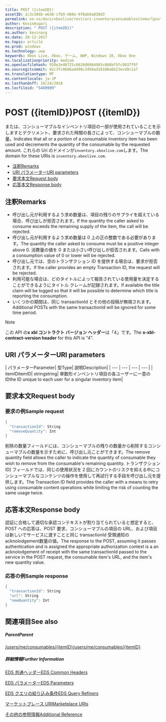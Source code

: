 ```yaml
---
title: POST ({itemID})
assetID: 2c3c166b-e638-cfb9-d68e-9f8ab9a838d3
permalink: en-us/docs/xboxlive/rest/uri-inventoryconsumablesitemurlpost.html
author: KevinAsgari
description: " POST ({itemID})"
ms.author: kevinasg
ms.date: 20-12-2017
ms.topic: article
ms.prod: windows
ms.technology: uwp
keywords: Xbox Live, Xbox, ゲーム, UWP, Windows 10, Xbox One
ms.localizationpriority: medium
ms.openlocfilehash: 910e2e46725c8628d6984983c808bf5fc9937f9f
ms.sourcegitcommit: 82c3fc0b06ad490c3456ad18180a6b23ecd9c1a7
ms.translationtype: MT
ms.contentlocale: ja-JP
ms.lasthandoff: 10/24/2018
ms.locfileid: "5480909"
---
```

# <a name="post-itemid"></a><span data-ttu-id="27722-104">POST ({itemID})</span><span class="sxs-lookup"><span data-stu-id="27722-104">POST ({itemID})</span></span>
<span data-ttu-id="27722-105">または、コンシューマブルなインベントリ項目の一部が使用されていることを示しますとデクリメント、要求された時間の長さによって、コンシューマブルの数量。</span><span class="sxs-lookup"><span data-stu-id="27722-105">Indicates that all or a portion of a consumable inventory item has been used and decrements the quantity of the consumable by the requested amount.</span></span>
<span data-ttu-id="27722-106">これらの Uri のドメインが`inventory.xboxlive.com`します。</span><span class="sxs-lookup"><span data-stu-id="27722-106">The domain for these URIs is `inventory.xboxlive.com`.</span></span>

  * [<span data-ttu-id="27722-107">注釈</span><span class="sxs-lookup"><span data-stu-id="27722-107">Remarks</span></span>](#ID4EX)
  * [<span data-ttu-id="27722-108">URI パラメーター</span><span class="sxs-lookup"><span data-stu-id="27722-108">URI parameters</span></span>](#ID4EQB)
  * [<span data-ttu-id="27722-109">要求本文</span><span class="sxs-lookup"><span data-stu-id="27722-109">Request body</span></span>](#ID4E2B)
  * [<span data-ttu-id="27722-110">応答本文</span><span class="sxs-lookup"><span data-stu-id="27722-110">Response body</span></span>](#ID4ENC)

<a id="ID4EX"></a>


## <a name="remarks"></a><span data-ttu-id="27722-111">注釈</span><span class="sxs-lookup"><span data-stu-id="27722-111">Remarks</span></span>

   * <span data-ttu-id="27722-112">呼び出し元が利用するよう求め数量は、項目の残りのサプライを超えている場合、呼び出しが拒否されます。</span><span class="sxs-lookup"><span data-stu-id="27722-112">If the quantity the caller asked to consume exceeds the remaining supply of the item, the call will be rejected.</span></span>
   * <span data-ttu-id="27722-113">呼び出し元が利用するよう求め数量は 0 上の正の整数である必要があります。</span><span class="sxs-lookup"><span data-stu-id="27722-113">The quantity the caller asked to consume must be a positive integer above 0.</span></span> <span data-ttu-id="27722-114">消費量の値を 0 または小さい呼び出しが拒否されます。</span><span class="sxs-lookup"><span data-stu-id="27722-114">Calls with a consumption value of 0 or lower will be rejected.</span></span>
   * <span data-ttu-id="27722-115">呼び出し元では、空のトランザクション ID を提供する場合は、要求が拒否されます。</span><span class="sxs-lookup"><span data-stu-id="27722-115">If the caller provides an empty Transaction ID, the request will be rejected.</span></span>
   * <span data-ttu-id="27722-116">利用可能な場合は、どのタイトルによって報告されている使用量を決定することができるようにタイトル クレームが記録されます。</span><span class="sxs-lookup"><span data-stu-id="27722-116">If available the title claim will be logged so that it will be possible to determine which title is reporting the consumption.</span></span>
   * <span data-ttu-id="27722-117">いくつかの期間は、同じ transactionId とその他の投稿が無視されます。</span><span class="sxs-lookup"><span data-stu-id="27722-117">Additional POSTs with the same transactionId will be ignored for some time period.</span></span>


> [!NOTE]
> <span data-ttu-id="27722-118">この API の<b>x xbl コントラクト バージョン ヘッダー</b>は「4」です。</span><span class="sxs-lookup"><span data-stu-id="27722-118">The <b>x-xbl-contract-version header</b> for this API is "4".</span></span>


<a id="ID4EQB"></a>


## <a name="uri-parameters"></a><span data-ttu-id="27722-119">URI パラメーター</span><span class="sxs-lookup"><span data-stu-id="27722-119">URI parameters</span></span>

| <span data-ttu-id="27722-120">パラメーター</span><span class="sxs-lookup"><span data-stu-id="27722-120">Parameter</span></span>| <span data-ttu-id="27722-121">型</span><span class="sxs-lookup"><span data-stu-id="27722-121">Type</span></span>| <span data-ttu-id="27722-122">説明</span><span class="sxs-lookup"><span data-stu-id="27722-122">Description</span></span>|
| --- | --- | --- | --- |
| <span data-ttu-id="27722-123">itemID</span><span class="sxs-lookup"><span data-stu-id="27722-123">itemID</span></span>| <span data-ttu-id="27722-124">string</span><span class="sxs-lookup"><span data-stu-id="27722-124">string</span></span>| <span data-ttu-id="27722-125">単数形インベントリ項目の各ユーザーに一意の ID</span><span class="sxs-lookup"><span data-stu-id="27722-125">the ID unique to each user for a singular inventory item</span></span>|

<a id="ID4E2B"></a>


## <a name="request-body"></a><span data-ttu-id="27722-126">要求本文</span><span class="sxs-lookup"><span data-stu-id="27722-126">Request body</span></span>

<a id="ID4EBC"></a>


### <a name="sample-request"></a><span data-ttu-id="27722-127">要求の例</span><span class="sxs-lookup"><span data-stu-id="27722-127">Sample request</span></span>


```cpp
{
  "transactionId": String
  "removeQuantity": Int
}

```


<span data-ttu-id="27722-128">削除の数量フィールドには、コンシューマブルの残りの数量から削除するコンシューマブルの数量を示すために、呼び出し元ことができます。</span><span class="sxs-lookup"><span data-stu-id="27722-128">The remove quantity field allows the caller to indicate the quantity of consumable they wish to remove from the consumable's remaining quantity.</span></span> <span data-ttu-id="27722-129">トランザクション ID] フィールドでは、同じの使用状況を 2 回にカウントのリスクを抑える中にコンシューマブルなコンテンツの操作を使用して再試行する手段を呼び出し元を提供します。</span><span class="sxs-lookup"><span data-stu-id="27722-129">The Transaction ID field provides the caller with a means to retry using consumable content operations while limiting the risk of counting the same usage twice.</span></span>

<a id="ID4ENC"></a>


## <a name="response-body"></a><span data-ttu-id="27722-130">応答本文</span><span class="sxs-lookup"><span data-stu-id="27722-130">Response body</span></span>

<span data-ttu-id="27722-131">認証に合格して適切な承認コンテキストが割り当てられていると想定すると、POST への応答は、POST 要求、コンシューマブルの項目の URL、および項目は新しいでサービスに渡すことと同じ transactionId 受領通知の acknolodgement数量の値。</span><span class="sxs-lookup"><span data-stu-id="27722-131">The response to the POST, assuming it passes authentication and is assigned the appropriate authorization context is a an acknolodgement of receipt with the same transactionId passed to the service in the POST request, the consumable item's URL, and the item's new quantity value.</span></span>

<a id="ID4EVC"></a>


### <a name="sample-response"></a><span data-ttu-id="27722-132">応答の例</span><span class="sxs-lookup"><span data-stu-id="27722-132">Sample response</span></span>


```cpp
{
  "transactionId": String
  "url": String
  "newQuantity": Int
}

```


<a id="ID4E6C"></a>


## <a name="see-also"></a><span data-ttu-id="27722-133">関連項目</span><span class="sxs-lookup"><span data-stu-id="27722-133">See also</span></span>

<a id="ID4EBD"></a>


##### <a name="parent"></a><span data-ttu-id="27722-134">Parent</span><span class="sxs-lookup"><span data-stu-id="27722-134">Parent</span></span>

[<span data-ttu-id="27722-135">/users/me/consumables/{itemID}</span><span class="sxs-lookup"><span data-stu-id="27722-135">/users/me/consumables/{itemID}</span></span>](uri-inventoryconsumablesitemurl.md)


<a id="ID4ELD"></a>


##### <a name="further-information"></a><span data-ttu-id="27722-136">詳細情報</span><span class="sxs-lookup"><span data-stu-id="27722-136">Further Information</span></span>

[<span data-ttu-id="27722-137">EDS 共通ヘッダー</span><span class="sxs-lookup"><span data-stu-id="27722-137">EDS Common Headers</span></span>](../../additional/edscommonheaders.md)

 [<span data-ttu-id="27722-138">EDS パラメーター</span><span class="sxs-lookup"><span data-stu-id="27722-138">EDS Parameters</span></span>](../../additional/edsparameters.md)

 [<span data-ttu-id="27722-139">EDS クエリの絞り込み条件</span><span class="sxs-lookup"><span data-stu-id="27722-139">EDS Query Refiners</span></span>](../../additional/edsqueryrefiners.md)

 [<span data-ttu-id="27722-140">マーケットプレース URI</span><span class="sxs-lookup"><span data-stu-id="27722-140">Marketplace URIs</span></span>](atoc-reference-marketplace.md)

 [<span data-ttu-id="27722-141">その他の参照情報</span><span class="sxs-lookup"><span data-stu-id="27722-141">Additional Reference</span></span>](../../additional/atoc-xboxlivews-reference-additional.md)
